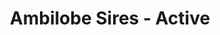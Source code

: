 ---
title: "Ambilobe Sires - Active"
header_title: "iPardalis | Ambilobe Sires - Active"
description : "All of our active panther chameleon sires here at iPardalis"
banner: "img/ambilobe/taiyang/taiyang5"
draft: false
---